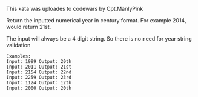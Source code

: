 This kata was uploades to codewars by Cpt.ManlyPink

Return the inputted numerical year in century format. For example 2014, would return 21st.

The input will always be a 4 digit string. So there is no need for year string validation

~~~~
Examples:
Input: 1999 Output: 20th
Input: 2011 Output: 21st
Input: 2154 Output: 22nd
Input: 2259 Output: 23rd
Input: 1124 Output: 12th
Input: 2000 Output: 20th
~~~~
